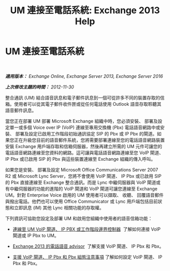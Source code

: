 ﻿---
title: 'UM 連接至電話系統: Exchange 2013 Help'
TOCTitle: UM 連接至電話系統
ms:assetid: 92c3e029-f732-4d6d-b147-2b3006d5f088
ms:mtpsurl: https://technet.microsoft.com/zh-tw/library/JJ673544(v=EXCHG.150)
ms:contentKeyID: 50554033
ms.date: 05/21/2018
mtps_version: v=EXCHG.150
ms.translationtype: MT
---

# UM 連接至電話系統

 

_**適用版本：** Exchange Online, Exchange Server 2013, Exchange Server 2016_

_**上次修改主題的時間：** 2012-11-30_

整合通訊 (UM) 結合語音訊息和電子郵件訊息到一個可從許多不同的裝置存取的信箱。使用者可以從其電子郵件收件匣或從任何電話使用 Outlook 語音存取聆聽其語音郵件訊息。

當您正在部署 UM 部署 Microsoft Exchange 組織中時，您必須安裝、 部署及設定單一或多個 Voice over IP (VoIP) 連線至專用交換機 (Pbx) 電話語音網路中或安裝、 部署及設定已啟用工作階段初始通訊協定 SIP 的 Pbx 或 IP Pbx 的閘道。如果您正在升級您目前的語音郵件系統，您將需要部署連線至您的電話語音網路裝置安裝 Exchange 用戶端存取和信箱伺服器，然後再建立所需的 UM 元件可讓您的電話語音網路連線至您資料的網路。這可讓與電話語音網路連線至您 VoIP 閘道、 IP Pbx 或已啟用 SIP 的 Pbx 與這些裝置連線至 Exchange 組織的傳入呼叫。

如果您是安裝、 部署及設定 Microsoft Office Communications Server 2007 R2 或 Microsoft Lync Server，您將不會使用 VoIP 閘道、 IP Pbx 或已啟用 SIP 的 Pbx 直接連線至 Exchange 整合通訊。而是 Lync 中繼伺服器與 VoIP 閘道或有中繼伺服器的功能的進階的 VoIP 閘道和 VoIP 閘道可讓您連線至 Exchange UM。針對 Enterprise Voice 啟用的 UM 使用者可以擷取、 收聽、 回覆語音郵件與撥出電話。他們也可以使用 Office Communicator 或 Lync 用戶端包括目前狀態和立即訊息 (IM) 其他 Lync 相關功能的存取權。

下列資訊可協助您設定及部署 UM 和啟用您組織中使用者的語音信箱功能：

  - [連線至 UM VoIP 閘道、 IP PBX 或工作階段邊界控制器](connect-a-voip-gateway-ip-pbx-or-session-border-controller-to-um-exchange-2013-help.md)  了解如何連接 VoIP 閘道或 IP Pbx to UM。

  - [Exchange 2013 的電話語音 advisor](telephony-advisor-for-exchange-2013-exchange-2013-help.md)  了解支援 VoIP 閘道、 IP Pbx 和 Pbx。

  - [支援 VoIP 閘道、 IP Pbx 和 Pbx 組態注意事項](configuration-notes-for-supported-voip-gateways-ip-pbxs-and-pbxs-exchange-2013-help.md) 了解如何設定 VoIP 閘道、 IP Pbx 和 Pbx。

